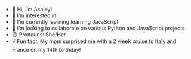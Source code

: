 - 👋 Hi, I’m Ashley! 
- 👀 I’m interested in ...
- 🌱 I’m currently learning learning JavaScript
- 💞️ I’m looking to collaborate on various Python and JavaScript projects
- 😄 Pronouns: She/Her
- ⚡ Fun fact: My mom surprised me with a 2 week cruise to Italy and France on my 14th birthday!

<!---
ahandy30/ahandy30 is a ✨ special ✨ repository because its `README.md` (this file) appears on your GitHub profile.
You can click the Preview link to take a look at your changes.
--->
